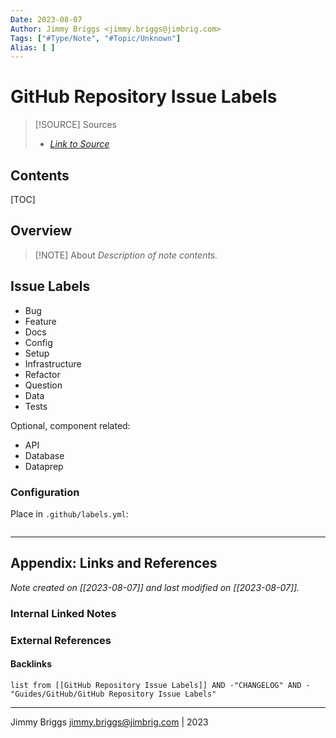 ```yaml
---
Date: 2023-08-07
Author: Jimmy Briggs <jimmy.briggs@jimbrig.com>
Tags: ["#Type/Note", "#Topic/Unknown"]
Alias: [ ]
---
```


# GitHub Repository Issue Labels

> [!SOURCE] Sources
> - *[Link to Source]()*

## Contents

[TOC]

## Overview

> [!NOTE] About
> *Description of note contents.*

## Issue Labels

- Bug
- Feature
- Docs
- Config
- Setup
- Infrastructure
- Refactor
- Question
- Data
- Tests

Optional, component related:

- API
- Database
- Dataprep

### Configuration

Place in `.github/labels.yml`:

```yaml

```


***

## Appendix: Links and References

*Note created on [[2023-08-07]] and last modified on [[2023-08-07]].*

### Internal Linked Notes

### External References

#### Backlinks

```dataview
list from [[GitHub Repository Issue Labels]] AND -"CHANGELOG" AND -"Guides/GitHub/GitHub Repository Issue Labels"
```


***

Jimmy Briggs <jimmy.briggs@jimbrig.com> | 2023

